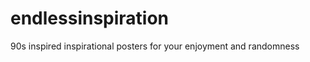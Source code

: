 endlessinspiration
==================

90s inspired inspirational posters for your enjoyment and randomness